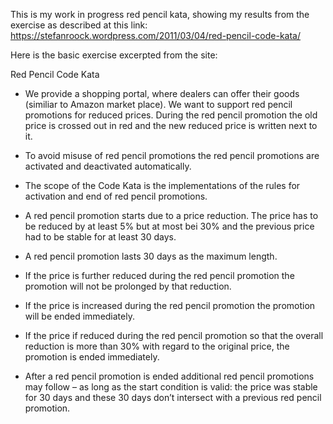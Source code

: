 This is my work in progress red pencil kata, showing my results from the exercise as described at this link:  https://stefanroock.wordpress.com/2011/03/04/red-pencil-code-kata/

Here is the basic exercise excerpted from the site:

Red Pencil Code Kata

- We provide a shopping portal, where dealers can offer their goods (similiar to Amazon market place). We want to support red pencil promotions for reduced prices. During the red pencil promotion the old price is crossed out in red and the new reduced price is written next to it.

- To avoid misuse of red pencil promotions the red pencil promotions are activated and deactivated automatically.

- The scope of the Code Kata is the implementations of the rules for activation and end of red pencil promotions.

- A red pencil promotion starts due to a price reduction. The price has to be reduced by at least 5% but at most bei 30% and the previous price had to be stable for at least 30 days.

- A red pencil promotion lasts 30 days as the maximum length.

- If the price is further reduced during the red pencil promotion the promotion will not be prolonged by that reduction.

- If the price is increased during the red pencil promotion the promotion will be ended immediately.

- If the price if reduced during the red pencil promotion so that the overall reduction is more than 30% with regard to the original price, the promotion is ended immediately.

- After a red pencil promotion is ended additional red pencil promotions may follow – as long as the start condition is valid: the price was stable for 30 days and these 30 days don’t intersect with a previous red pencil promotion.